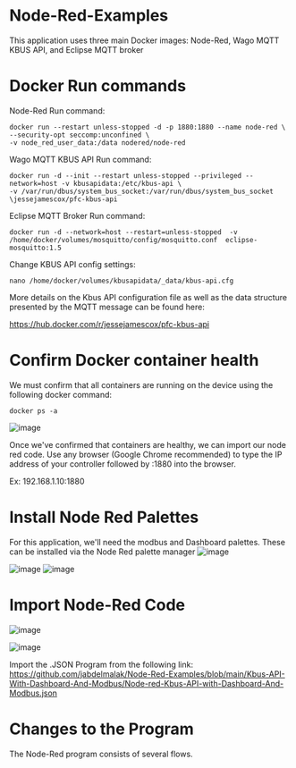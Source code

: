 # Node-Red-Examples
This application uses three main Docker images: Node-Red, Wago MQTT KBUS API, and Eclipse MQTT broker


# Docker Run commands
Node-Red Run command:
```
docker run --restart unless-stopped -d -p 1880:1880 --name node-red \
--security-opt seccomp:unconfined \
-v node_red_user_data:/data nodered/node-red
```
Wago MQTT KBUS API Run command:
```
docker run -d --init --restart unless-stopped --privileged --network=host -v kbusapidata:/etc/kbus-api \
-v /var/run/dbus/system_bus_socket:/var/run/dbus/system_bus_socket \jessejamescox/pfc-kbus-api
```
Eclipse MQTT Broker Run command:
```
docker run -d --network=host --restart=unless-stopped  -v /home/docker/volumes/mosquitto/config/mosquitto.conf  eclipse-mosquitto:1.5
```

Change KBUS API config settings:
```
nano /home/docker/volumes/kbusapidata/_data/kbus-api.cfg
```

More details on the Kbus API configuration file as well as the data structure presented by the MQTT message can be found here:

https://hub.docker.com/r/jessejamescox/pfc-kbus-api

# Confirm Docker container health

We must confirm that all containers are running on the device using the following docker command:
```
docker ps -a 
```
![image](https://user-images.githubusercontent.com/42245728/226682256-49597daa-98d8-4891-8e51-a0c56f6a50d9.png)
 
Once we've confirmed that containers are healthy, we can import our node red code. Use any browser (Google Chrome recommended) to type the IP address of your controller followed by :1880 into the browser. 

Ex: 192.168.1.10:1880

# Install Node Red Palettes
For this application, we'll need the modbus and Dashboard palettes. These can be installed via the Node Red palette manager 
![image](https://user-images.githubusercontent.com/42245728/226686627-73aff31a-a25d-4663-b1c4-686e9c256f0c.png)

![image](https://user-images.githubusercontent.com/42245728/226686501-8a24dfff-23f7-4c2b-8100-afb46c708491.png)
![image](https://user-images.githubusercontent.com/42245728/226686872-5d286c7d-c322-43c6-bc90-b09187f58393.png)


# Import Node-Red Code

![image](https://user-images.githubusercontent.com/42245728/226682888-9f534224-bc77-4359-bba4-53f67d8dd31c.png)

![image](https://user-images.githubusercontent.com/42245728/226684109-c682bddb-5bb1-4d97-ac86-2b1565a04b7b.png)

Import the .JSON Program from the following link:
https://github.com/jabdelmalak/Node-Red-Examples/blob/main/Kbus-API-With-Dashboard-And-Modbus/Node-red-Kbus-API-with-Dashboard-And-Modbus.json

# Changes to the Program

The Node-Red program consists of several flows. 
